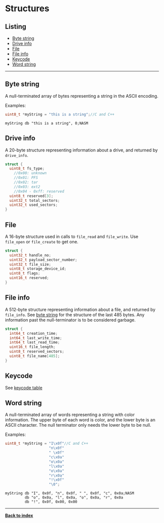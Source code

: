 # Structures
## Listing
* [Byte string](#byte-string)
* [Drive info](#drive-info)
* [File](#file)
* [File info](#file-info)
* [Keycode](#keycode)
* [Word string](#word-string)

---
## Byte string
A null-terminated array of bytes representing a string in the ASCII encoding.

Examples:  
```C
uint8_t *myString = "this is a string";//C and C++
```
```Assembly
myString db "this is a string", 0;NASM
```

## Drive info
A 20-byte structure representing information about a drive, and returned by `drive_info`.
```C
struct {
  uint8_t fs_type;
    //0x00: unknown
    //0x01: PFS
    //0x02: tar
    //0x03: ext2
    //0x04 - 0xff: reserved
  uint8_t reserved[3];
  uint32_t total_sectors;
  uint32_t used_sectors;
}
```

## File
A 16-byte structure used in calls to `file_read` and `file_write`.  Use `file_open` or `file_create` to get one.
```C
struct {
  uint32_t handle_no;
  uint32_t payload_sector_number;
  uint32_t file_size;
  uint8_t storage_device_id;
  uint8_t flags;
  uint16_t reserved;
}
```

## File info
A 512-byte structure representing information about a file, and returned by `file_info`.  See [byte string](#byte-string) for the structure of the last 485 bytes.  Any information past the null-terminator is to be considered garbage.
```C
struct {
  int64_t creation_time;
  int64_t last_write_time;
  int64_t last_read_time;
  uint16_t file_length;
  uint8_t reserved_sectors;
  uint8_t file_name[485];
}
```

## Keycode
See [keycode table](../contributors/keycodes.txt)

## Word string
A null-terminated array of words representing a string with color information.  The upper byte of each word is color, and the lower byte is an ASCII character.  The null terminator only needs the lower byte to be null.

Examples:
```C
uint8_t *myString = "I\x0f"//C and C++
                    "n\x0f"
                    " \x0f"
                    "c\x0a"
                    "o\x0a"
                    "l\x0a"
                    "o\x0a"
                    "r\x0a"
                    "!\x0f"
                    "\0";
```
```Assembly
myString db "I", 0x0f, "n", 0x0f, " ", 0x0f, "c", 0x0a;NASM
         db "o", 0x0a, "l", 0x0a, "o", 0x0a, "r", 0x0a
         db "!", 0x0f, 0x00, 0x00
```

---
**[Back to index](index)**

